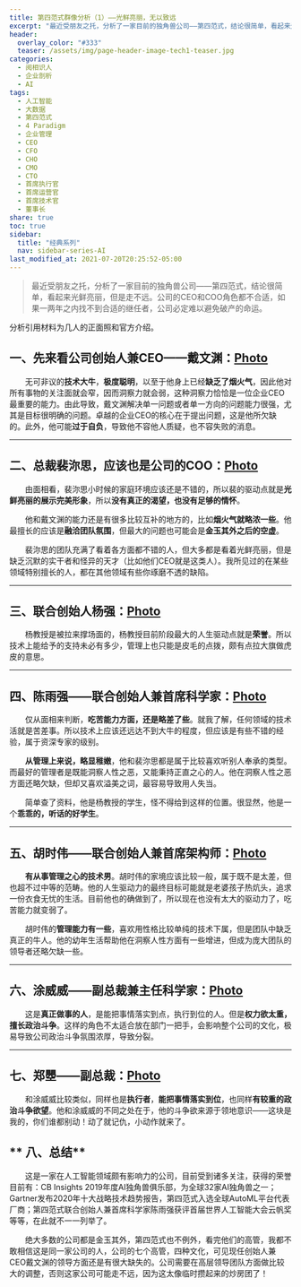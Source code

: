 ```yaml
---
title: 第四范式群像分析（1）——光鲜亮丽，无以致远
excerpt: "最近受朋友之托，分析了一家目前的独角兽公司——第四范式，结论很简单，看起来光鲜亮丽，但是走不远。公司的CEO和COO角色都不合适，如果一两年之内找不到合适的继任者，公司必定难以避免破产的命运。"
header:
  overlay_color: "#333"
  teaser: /assets/img/page-header-image-tech1-teaser.jpg
categories:
  - 阅相识人
  - 企业剖析
  - AI
tags: 
  - 人工智能
  - 大数据
  - 第四范式
  - 4 Paradigm
  - 企业管理
  - CEO
  - CFO
  - CHO
  - CMO
  - CTO
  - 首席执行官
  - 首席运营官
  - 首席技术官
  - 董事长
share: true
toc: true
sidebar:
  title: "经典系列"
  nav: sidebar-series-AI
last_modified_at: 2021-07-20T20:25:52-05:00
---
```

> ​	最近受朋友之托，分析了一家目前的独角兽公司——第四范式，结论很简单，看起来光鲜亮丽，但是走不远。公司的CEO和COO角色都不合适，如果一两年之内找不到合适的继任者，公司必定难以避免破产的命运。

分析引用材料为几人的正面照和官方介绍。

## **一、先来看公司创始人兼CEO——戴文渊：[Photo](https://cdn.jsdelivr.net/gh/kewtgh/PicSunflowers@main/img/20210305112249_67545.jpg)**

&emsp;&emsp;无可非议的**技术大牛**，**极度聪明**，以至于他身上已经**缺乏了烟火气**，因此他对所有事物的关注面就会窄，因而洞察力就会弱，这种洞察力恰恰是一位企业CEO最重要的能力。由此导致，戴文渊解决单一问题或者单一方向的问题能力很强，尤其是目标很明确的问题。卓越的企业CEO的核心在于提出问题，这是他所欠缺的。此外，他可能**过于自负**，导致他不容他人质疑，也不容失败的消息。

---

## **二、总裁裴沵思，应该也是公司的COO：[Photo](https://cdn.jsdelivr.net/gh/kewtgh/PicSunflowers@main/img/20210302195131_35805.png)**

&emsp;&emsp;由面相看，裴沵思小时候的家庭环境应该还是不错的，所以裴的驱动点就是**光鲜亮丽的展示完美形象**，所以**没有真正的渴望，也没有足够的情怀**。

&emsp;&emsp;他和戴文渊的能力还是有很多比较互补的地方的，比如**烟火气就略浓一些**。他最擅长的应该是**融洽团队氛围**，但最大的问题也可能会是**金玉其外之后的空虚**。

&emsp;&emsp;裴沵思的团队充满了看着各方面都不错的人，但大多都是看着光鲜亮丽，但是缺乏沉默的实干者和怪异的天才（比如他们CEO就是这类人）。我所见过的在某些领域特别擅长的人，都在其他领域有些你琢磨不透的缺陷。

---

## **三、联合创始人杨强：[Photo](https://cdn.jsdelivr.net/gh/kewtgh/PicSunflowers@main/img/team2-1.jpg)**

&emsp;&emsp;杨教授是被拉来撑场面的，杨教授目前阶段最大的人生驱动点就是**荣誉**。所以技术上能给予的支持未必有多少，管理上也只能是皮毛的点拨，颇有点拉大旗做虎皮的意思。

---

## **四、陈雨强——联合创始人兼首席科学家：[Photo](https://cdn.jsdelivr.net/gh/kewtgh/PicSunflowers@main/img/20210302195103_87956.png)**

&emsp;&emsp;仅从面相来判断，**吃苦能力方面，还是略差了些**。就我了解，任何领域的技术活就是苦差事。所以技术上应该还远达不到大牛的程度，但应该是有些不错的经验，属于资深专家的级别。

&emsp;&emsp;**从管理上来说，略显稚嫩**，他和裴沵思都是属于比较喜欢听别人奉承的类型。而最好的管理者是既能洞察人性之恶，又能秉持正直之心的人。他在洞察人性之恶方面还略欠缺，但却又喜欢溢美之词，最容易导致用人失当。

&emsp;&emsp;简单查了资料，他是杨教授的学生，怪不得给到这样的位置。很显然，他是一个**乖乖的，听话的好学生**。

---

## **五、胡时伟——联合创始人兼首席架构师：[Photo](https://cdn.jsdelivr.net/gh/kewtgh/PicSunflowers@main/img/team2-3.jpg)**

&emsp;&emsp;**有从事管理之心的技术男**。胡时伟的家境应该比较一般，属于既不是太差，但也超不过中等的范畴。他的人生驱动力的最终目标可能就是老婆孩子热炕头，追求一份衣食无忧的生活。目前他也的确做到了，所以现在也没有太大的驱动力了，吃苦能力就变弱了。

&emsp;&emsp;胡时伟的**管理能力有一些**，喜欢用性格比较单纯的技术下属，但是团队中缺乏真正的牛人。他的幼年生活帮助他在洞察人性方面有一些增进，但成为庞大团队的领导者还略欠缺一些。

---

## **六、涂威威——副总裁兼主任科学家：[Photo](https://cdn.jsdelivr.net/gh/kewtgh/PicSunflowers@main/img/team3-1.jpg)**

&emsp;&emsp;这是**真正做事的人**，是能把事情落实到点，执行到位的人。但是**权力欲太重，擅长政治斗争**。这样的角色不太适合放在部门一把手，会影响整个公司的文化，极易导致公司政治斗争氛围浓厚，导致分裂。

---

## **七、郑瞾——副总裁：[Photo](https://cdn.jsdelivr.net/gh/kewtgh/PicSunflowers@main/img/20210302195049_48062.png)**

&emsp;&emsp;和涂威威比较类似，同样也是**执行者**，**能把事情落实到位**，也同样**有较重的政治斗争欲望**。他和涂威威的不同之处在于，他的斗争欲来源于领地意识——这块是我的，你们谁都别动！动了就记仇，小动作就来了。



## ** 八、总结**

&emsp;&emsp;这是一家在人工智能领域颇有影响力的公司，目前受到诸多关注，获得的荣誉目前有：CB Insights 2019年度AI独角兽俱乐部，为全球32家AI独角兽之一；Gartner发布2020年十大战略技术趋势报告，第四范式入选全球AutoML平台代表厂商；第四范式联合创始人兼首席科学家陈雨强获评首届世界人工智能大会云帆奖等等，在此就不一一列举了。

&emsp;&emsp;绝大多数的公司都是金玉其外，第四范式也不例外，看完他们的高管，我都不敢相信这是同一家公司的人，公司的七个高管，四种文化，可见现任创始人兼CEO戴文渊的领导方面还是有很大缺失的。公司需要在高层领导团队方面做比较大的调整，否则这家公司可能走不远，因为这太像临时攒起来的炒房团了！
